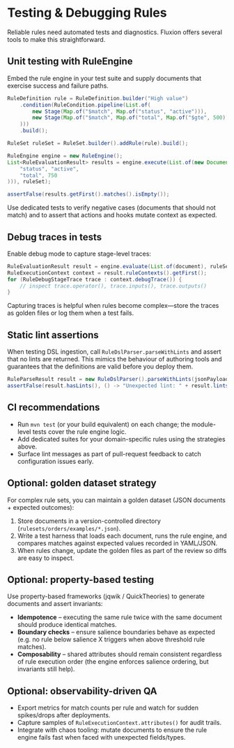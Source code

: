 # Testing & Debugging Rules

Reliable rules need automated tests and diagnostics. Fluxion offers several tools to make this straightforward.

## Unit testing with RuleEngine

Embed the rule engine in your test suite and supply documents that exercise success and failure paths.

```java
RuleDefinition rule = RuleDefinition.builder("High value")
    .condition(RuleCondition.pipeline(List.of(
        new Stage(Map.of("$match", Map.of("status", "active"))),
        new Stage(Map.of("$match", Map.of("total", Map.of("$gte", 500))))
    )))
    .build();

RuleSet ruleSet = RuleSet.builder().addRule(rule).build();

RuleEngine engine = new RuleEngine();
List<RuleEvaluationResult> results = engine.execute(List.of(new Document(Map.of(
    "status", "active",
    "total", 750
))), ruleSet);

assertFalse(results.getFirst().matches().isEmpty());
```

Use dedicated tests to verify negative cases (documents that should not match) and to assert that actions and hooks mutate context as expected.

## Debug traces in tests

Enable debug mode to capture stage-level traces:

```java
RuleEvaluationResult result = engine.evaluate(List.of(document), ruleSet, true).getFirst();
RuleExecutionContext context = result.ruleContexts().getFirst();
for (RuleDebugStageTrace trace : context.debugTrace()) {
    // inspect trace.operator(), trace.inputs(), trace.outputs()
}
```

Capturing traces is helpful when rules become complex—store the traces as golden files or log them when a test fails.

## Static lint assertions

When testing DSL ingestion, call `RuleDslParser.parseWithLints` and assert that no lints are returned. This mimics the behaviour of authoring tools and guarantees that the definitions are valid before you deploy them.

```java
RuleParseResult result = new RuleDslParser().parseWithLints(jsonPayload);
assertFalse(result.hasLints(), () -> "Unexpected lint: " + result.lints());
```

## CI recommendations

- Run `mvn test` (or your build equivalent) on each change; the module-level tests cover the rule engine logic.
- Add dedicated suites for your domain-specific rules using the strategies above.
- Surface lint messages as part of pull-request feedback to catch configuration issues early.

## Optional: golden dataset strategy

For complex rule sets, you can maintain a golden dataset (JSON documents + expected outcomes):

1. Store documents in a version-controlled directory (`rulesets/orders/examples/*.json`).
2. Write a test harness that loads each document, runs the rule engine, and compares matches against expected values recorded in YAML/JSON.
3. When rules change, update the golden files as part of the review so diffs are easy to inspect.

## Optional: property-based testing

Use property-based frameworks (jqwik / QuickTheories) to generate documents and assert invariants:

- **Idempotence** – executing the same rule twice with the same document should produce identical matches.
- **Boundary checks** – ensure salience boundaries behave as expected (e.g. no rule below salience X triggers when above threshold rule matches).
- **Composability** – shared attributes should remain consistent regardless of rule execution order (the engine enforces salience ordering, but invariants still help).

## Optional: observability-driven QA

- Export metrics for match counts per rule and watch for sudden spikes/drops after deployments.
- Capture samples of `RuleExecutionContext.attributes()` for audit trails.
- Integrate with chaos tooling: mutate documents to ensure the rule engine fails fast when faced with unexpected fields/types.
